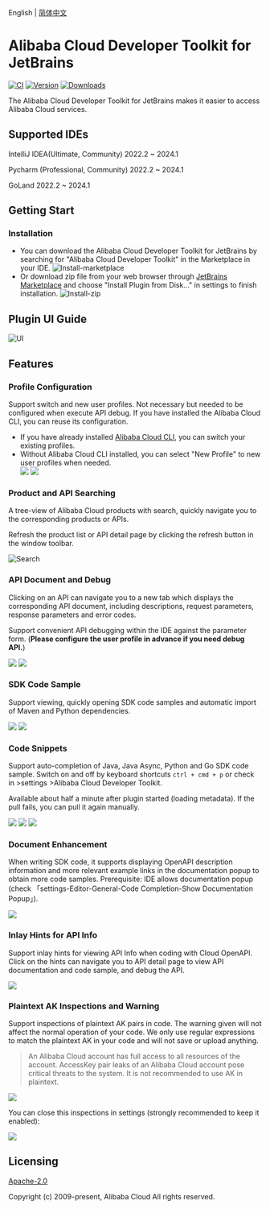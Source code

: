 English | [简体中文](./README-CN.md)

# Alibaba Cloud Developer Toolkit for JetBrains

[![CI](https://github.com/aliyun/alibabacloud-api-jetbrains-toolkit/actions/workflows/ci.yml/badge.svg)](https://github.com/aliyun/alibabacloud-api-jetbrains-toolkit/actions/workflows/ci.yml)
[![Version](https://img.shields.io/jetbrains/plugin/v/23361-alibaba-cloud-developer-toolkit.svg)](https://plugins.jetbrains.com/plugin/23361-alibaba-cloud-developer-toolkit)
[![Downloads](https://img.shields.io/jetbrains/plugin/d/23361-alibaba-cloud-developer-toolkit.svg)](https://plugins.jetbrains.com/plugin/23361-alibaba-cloud-developer-toolkit)

The Alibaba Cloud Developer Toolkit for JetBrains makes it easier to access Alibaba Cloud services.

## Supported IDEs
IntelliJ IDEA(Ultimate, Community) 2022.2 ~ 2024.1

Pycharm (Professional, Community) 2022.2 ~ 2024.1

GoLand 2022.2 ~ 2024.1

## Getting Start

### Installation
* You can download the Alibaba Cloud Developer Toolkit for JetBrains by searching for "Alibaba Cloud Developer Toolkit" in
  the Marketplace in your IDE.
  ![Install-marketplace](https://aliyunsdk-pages.alicdn.com/plugin_demo/idea/pics/install-market.png)
* Or download zip file from your web browser through [JetBrains Marketplace](https://plugins.jetbrains.com/plugin/23361-alibaba-cloud-developer-toolkit) and choose "Install Plugin from Disk..." in
  settings to finish installation.
  ![Install-zip](https://aliyunsdk-pages.alicdn.com/plugin_demo/idea/pics/install-zip.png)


## Plugin UI Guide
![UI](https://aliyunsdk-pages.alicdn.com/plugin_demo/idea/pics/ui-guide.png)

## Features

### Profile Configuration
Support switch and new user profiles. Not necessary but needed to be configured when execute API debug.
If you have installed the Alibaba Cloud CLI, you can reuse its configuration.

* If you have already installed [Alibaba Cloud CLI](https://help.aliyun.com/document_detail/123181.html?spm=a2c4g.121544.0.0.2d7e76e3XWMs4u), you can switch your existing profiles.
* Without Alibaba Cloud CLI installed, you can select "New Profile" to new user profiles when needed.
  <div style="overflow-x: scroll; white-space: nowrap;">
    <img src="https://aliyunsdk-pages.alicdn.com/plugin_demo/idea/pics/new-profile.png" style="display: inline-block;">
    <img src="https://aliyunsdk-pages.alicdn.com/plugin_demo/idea/pics/view-profile.png" style="display: inline-block;">
  </div>

### Product and API Searching
A tree-view of Alibaba Cloud products with search, quickly navigate you to the corresponding products or APIs.

Refresh the product list or API detail page by clicking the refresh button in the window toolbar.

![Search](https://aliyunsdk-pages.alicdn.com/plugin_demo/idea/pics/all_search.png)

### API Document and Debug
Clicking on an API can navigate you to a new tab which displays the corresponding API document,
including descriptions, request parameters, response parameters and error codes.

Support convenient API debugging within the IDE against the parameter form. (**Please configure the user profile
in advance if you need debug API.**)

<div style="overflow-x: scroll; white-space: nowrap;">
    <img src="https://aliyunsdk-pages.alicdn.com/plugin_demo/idea/pics/api-doc.png" style="display: inline-block;">
    <img src="https://aliyunsdk-pages.alicdn.com/plugin_demo/idea/pics/debug.png" style="display: inline-block;">
</div>

### SDK Code Sample
Support viewing, quickly opening SDK code samples and automatic import of Maven and Python dependencies.

<div style="overflow-x: scroll; white-space: nowrap;">
    <img src="https://aliyunsdk-pages.alicdn.com/plugin_demo/idea/pics/code-sample.png" style="display: inline-block;">
    <img src="https://aliyunsdk-pages.alicdn.com/plugin_demo/idea/pics/auto-import.png" style="display: inline-block;">
</div>

### Code Snippets
Support auto-completion of Java, Java Async, Python and Go SDK code sample. Switch on and off
by keyboard shortcuts `ctrl + cmd + p` or check in >settings >Alibaba Cloud Developer Toolkit.

Available about half a minute after plugin started (loading metadata). If the pull fails, you can pull it again manually.

<div style="overflow-x: scroll; white-space: nowrap;">
    <img src="https://aliyunsdk-pages.alicdn.com/plugin_demo/idea/pics/codesnippets.png" style="display: inline-block;">
    <img src="https://aliyunsdk-pages.alicdn.com/plugin_demo/idea/pics/codesnippets_res.png" style="display: inline-block;">
    <img src="https://aliyunsdk-pages.alicdn.com/plugin_demo/idea/pics/codesnippets_switch.png" style="display: inline-block;">
</div>

### Document Enhancement
When writing SDK code, it supports displaying OpenAPI description information and more relevant example links
in the documentation popup to obtain more code samples. Prerequisite: IDE allows documentation popup (check
「settings-Editor-General-Code Completion-Show Documentation Popup」).

<div style="overflow-x: scroll; white-space: nowrap;">
    <img src="https://aliyunsdk-pages.alicdn.com/plugin_demo/idea/pics/enhance.png" style="display: inline-block;">
</div>

### Inlay Hints for API Info
Support inlay hints for viewing API Info when coding with Cloud OpenAPI. Click on the hints can navigate you
to API detail page to view API documentation and code sample, and debug the API.
<div style="overflow-x: scroll; white-space: nowrap;">
    <img src="https://aliyunsdk-pages.alicdn.com/plugin_demo/idea/pics/hints.png" style="display: inline-block;">
</div>

### Plaintext AK Inspections and Warning
Support inspections of plaintext AK pairs in code. The warning given will not affect the normal operation of your code.
We only use regular expressions to match the plaintext AK in your code and will not save or upload anything.

>An Alibaba Cloud account has full access to all resources of the account. AccessKey pair leaks of an Alibaba Cloud account
pose critical threats to the system. It is not recommended to use AK in plaintext.

<div style="overflow-x: scroll; white-space: nowrap;">
    <img src="https://aliyunsdk-pages.alicdn.com/plugin_demo/idea/pics/ak-inspections.png" style="display: inline-block;">
</div>

You can close this inspections in settings (strongly recommended to keep it enabled):
<div style="overflow-x: scroll; white-space: nowrap;">
    <img src="https://aliyunsdk-pages.alicdn.com/plugin_demo/idea/pics/close-ak.png" style="display: inline-block;">
</div>

## Licensing

[Apache-2.0](http://www.apache.org/licenses/LICENSE-2.0)

Copyright (c) 2009-present, Alibaba Cloud All rights reserved.